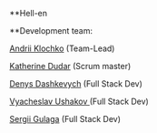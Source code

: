 **Hell-en

**Development team:

[Andrii Klochko](https://github.com/oLORDer) (Team-Lead)


[Katherine Dudar](https://github.com/Katherineeeeeeee) (Scrum master)



[Denys Dashkevych](https://github.com/MajorPrestige) (Full Stack Dev)



[Vyacheslav Ushakov ](https://github.com/zerkel1991)(Full Stack Dev)



[Sergii Gulaga](https://github.com/Ry6ens) (Full Stack Dev)

